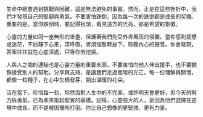 生命中總會遇到挑戰與困難，這是無法避免的事實。然而，正是在這些挫折中，我們才發現自己的堅韌與勇氣。不要害怕跌倒，因為每一次的跌倒都是成長的契機。重要的是，當你跌倒時，要記得抬頭，看見遠方的光亮，那是希望的象徵。

心靈的力量如同一座無形的堡壘，保護著我們免受外界風雨的侵襲。當你感到疲憊或迷茫，不妨靜下心來，深呼吸，將煩惱暫時放下，聆聽內心的聲音。你會發現，答案往往就在心底深處，只等你去挖掘。

人與人之間的連結也是心靈力量的重要來源。不要害怕向他人伸出援手，也不要猶豫接受別人的幫助。分享與支持，是讓我們走過黑暗的光芒。每一份理解與關懷，都像一粒種子，在心中生根發芽，開出溫暖的花朵。

活在當下，珍惜每一刻，坦然面對人生中的不完美。或許明天會更好，但今天的努力與勇氣，已為未來築起堅實的基礎。記得，心靈強大的人，是因為他們選擇在逆境中成長，而不是被困擾所打倒。你比自己想像的更堅強，更有力量。